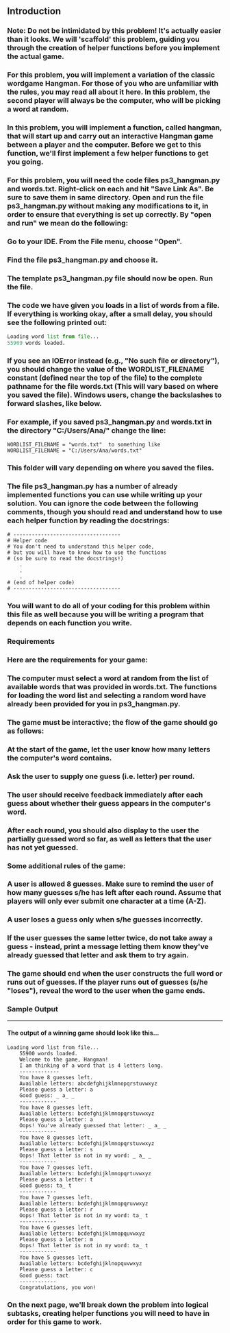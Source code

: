 ## Introduction

### Note: Do not be intimidated by this problem! It's actually easier than it looks. We will 'scaffold' this problem, guiding you through the creation of helper functions before you implement the actual game.

### For this problem, you will implement a variation of the classic wordgame Hangman. For those of you who are unfamiliar with the rules, you may read all about it here. In this problem, the second player will always be the computer, who will be picking a word at random.

### In this problem, you will implement a function, called hangman, that will start up and carry out an interactive Hangman game between a player and the computer. Before we get to this function, we'll first implement a few helper functions to get you going.

### For this problem, you will need the code files ps3_hangman.py and words.txt. Right-click on each and hit "Save Link As". Be sure to save them in same directory. Open and run the file ps3_hangman.py without making any modifications to it, in order to ensure that everything is set up correctly. By "open and run" we mean do the following:

### Go to your IDE. From the File menu, choose "Open".
### Find the file ps3_hangman.py and choose it.
### The template ps3_hangman.py file should now be open. Run the file.
### The code we have given you loads in a list of words from a file. If everything is working okay, after a small delay, you should see the following printed out:

```py
Loading word list from file...
55909 words loaded.
```

### If you see an IOError instead (e.g., "No such file or directory"), you should change the value of the WORDLIST_FILENAME constant (defined near the top of the file) to the complete pathname for the file words.txt (This will vary based on where you saved the file). Windows users, change the backslashes to forward slashes, like below.

### For example, if you saved ps3_hangman.py and words.txt in the directory "C:/Users/Ana/" change the line: 

```
WORDLIST_FILENAME = "words.txt"  to something like
WORDLIST_FILENAME = "C:/Users/Ana/words.txt"
```

### This folder will vary depending on where you saved the files.

### The file ps3_hangman.py has a number of already implemented functions you can use while writing up your solution. You can ignore the code between the following comments, though you should read and understand how to use each helper function by reading the docstrings:


```
# -----------------------------------
# Helper code
# You don't need to understand this helper code,
# but you will have to know how to use the functions
# (so be sure to read the docstrings!)
    .
    .
    .
# (end of helper code)
# -----------------------------------
```

### You will want to do all of your coding for this problem within this file as well because you will be writing a program that depends on each function you write.

### Requirements
### Here are the requirements for your game:

### The computer must select a word at random from the list of available words that was provided in words.txt. The functions for loading the word list and selecting a random word have already been provided for you in ps3_hangman.py.
### The game must be interactive; the flow of the game should go as follows:
### At the start of the game, let the user know how many letters the computer's word contains.
### Ask the user to supply one guess (i.e. letter) per round.
### The user should receive feedback immediately after each guess about whether their guess appears in the computer's word.
### After each round, you should also display to the user the partially guessed word so far, as well as letters that the user has not yet guessed.

### Some additional rules of the game:
### A user is allowed 8 guesses. Make sure to remind the user of how many guesses s/he has left after each round. Assume that players will only ever submit one character at a time (A-Z).

### A user loses a guess only when s/he guesses incorrectly.
### If the user guesses the same letter twice, do not take away a guess - instead, print a message letting them know they've already guessed that letter and ask them to try again.
### The game should end when the user constructs the full word or runs out of guesses. If the player runs out of guesses (s/he "loses"), reveal the word to the user when the game ends.

### Sample Output

****
#### The output of a winning game should look like this...
```
Loading word list from file...
	55900 words loaded.
	Welcome to the game, Hangman!
	I am thinking of a word that is 4 letters long.
	-------------
	You have 8 guesses left.
	Available letters: abcdefghijklmnopqrstuvwxyz
	Please guess a letter: a
	Good guess: _ a_ _
	------------
	You have 8 guesses left.
	Available letters: bcdefghijklmnopqrstuvwxyz
	Please guess a letter: a
	Oops! You've already guessed that letter: _ a_ _
	------------
	You have 8 guesses left.
	Available letters: bcdefghijklmnopqrstuvwxyz
	Please guess a letter: s
	Oops! That letter is not in my word: _ a_ _
	------------
	You have 7 guesses left.
	Available letters: bcdefghijklmnopqrtuvwxyz
	Please guess a letter: t
	Good guess: ta_ t
	------------
	You have 7 guesses left.
	Available letters: bcdefghijklmnopqruvwxyz
	Please guess a letter: r
	Oops! That letter is not in my word: ta_ t
	------------
	You have 6 guesses left.
	Available letters: bcdefghijklmnopquvwxyz
	Please guess a letter: m
	Oops! That letter is not in my word: ta_ t
	------------
	You have 5 guesses left.
	Available letters: bcdefghijklnopquvwxyz
	Please guess a letter: c
	Good guess: tact
	------------
	Congratulations, you won!
```

### On the next page, we'll break down the problem into logical subtasks, creating helper functions you will need to have in order for this game to work.
